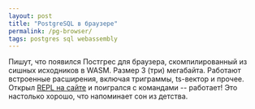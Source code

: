 ```yaml
---
layout: post
title: "PostgreSQL в браузере"
permalink: /pg-browser/
tags: postgres sql webassembly
---
```


[repl]: https://pglite.dev/repl/

Пишут, что появился Постгрес для браузера, скомпилированный из сишных исходников
в WASM. Размер 3 (три) мегабайта. Работают встроенные расширения, включая
триграммы, ts-вектор и прочее. Открыл [REPL на сайте][repl] и поигрался с
командами -- работает! Это настолько хорошо, что напоминает сон из детства.
